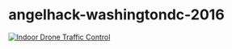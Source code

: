# angelhack-washingtondc-2016
[![Indoor Drone Traffic Control](https://drive.google.com/file/d/1xupTjSd2wt6lPaRkBQLgWIaCW7M5SYWS/view?usp=sharing)](https://youtu.be/MELq1jfMjEE)
